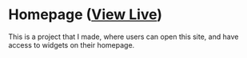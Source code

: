 # Homepage ([View Live](https://eesazahed.github.io/homepage/))

This is a project that I made, where users can open this site, and have access to widgets on their homepage.
